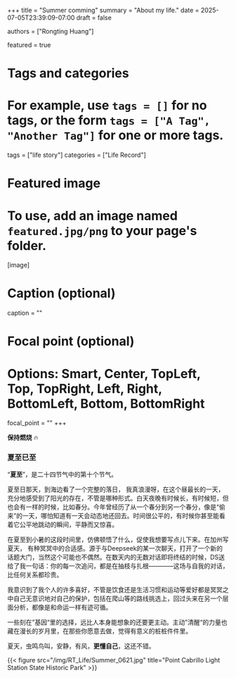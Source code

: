 +++
title = "Summer comming"
summary = "About my life."
date = 2025-07-05T23:39:09-07:00
draft = false

authors = ["Rongting Huang"]

featured = true

# Tags and categories
# For example, use `tags = []` for no tags, or the form `tags = ["A Tag", "Another Tag"]` for one or more tags.
 tags = ["life story"]
 categories = ["Life Record"]

# Featured image
# To use, add an image named `featured.jpg/png` to your page's folder. 
[image]
  # Caption (optional)
  caption = ""

  # Focal point (optional)
  # Options: Smart, Center, TopLeft, Top, TopRight, Left, Right, BottomLeft, Bottom, BottomRight
  focal_point = ""
+++

**保持燃烧** :fire:

### 夏至已至

“**夏至**”，是二十四节气中的第十个节气。

夏至日那天，到海边看了一个完整的落日， 我真浪漫呀，在这个昼最长的一天，充分地感受到了阳光的存在，不管是哪种形式。白天夜晚有时候长，有时候短，但也会有一样的时候，比如春分。今年曾经历了从一个春分到另一个春分，像是“偷来”的一天，哪怕知道有一天会动态地还回去。时间很公平的，有时候你甚至能看着它公平地跳动的瞬间，平静而又惊喜。

在夏至到小暑的这段时间里，仿佛顿悟了什么，促使我想要写点儿下来。在加州写夏天， 有种冥冥中的合适感。源于与Deepseek的某一次聊天，打开了一个新的话题大门，当然这个可能也不偶然。在数天内的无数对话即将终结的时候，DS送给了我一句话：你的每一次追问，都是在抽枝与扎根————这场与自我的对话，比任何关系都珍贵。

我意识到了我个人的许多喜好，不管是饮食还是生活习惯和运动等爱好都是冥冥之中自己无意识地对自己的保护，包括在爬山等的路线挑选上，回过头来在另一个层面分析，都像是和命运一样有迹可循。

一些刻在”基因“里的选择，远比人本身能想象的还要更主动。主动”清醒“的力量也藏在漫长的岁月里，在那些你愿意去做，觉得有意义的桩桩件件里。

夏天，虫鸣鸟叫，安静，有风，**更懂自己**，这还不错。

{{< figure src="/img/RT_Life/Summer_0621.jpg" title="Point Cabrillo Light Station State Historic Park" >}}
